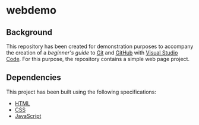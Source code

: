 # webdemo

## Background
This repository has been created for demonstration purposes to accompany the creation of a *beginner's guide* to [Git](https://git-scm.com) and [GitHub](https://github.com) with [Visual Studio Code](https://code.visualstudio.com).
For this purpose, the repository contains a simple web page project.

## Dependencies
This project has been built using the following specifications:

* [HTML](https://developer.mozilla.org/en-US/docs/Web/HTML)
* [CSS](https://developer.mozilla.org/en-US/docs/Web/CSS)
* [JavaScript](https://developer.mozilla.org/en-US/docs/Web/JavaScript/Reference)
